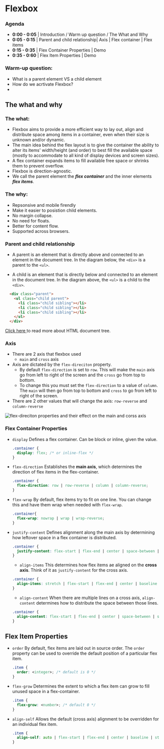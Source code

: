 # Flexbox 
### Agenda
* **0:00 - 0:05** | Introduction / Warm up question / The What and Why
* **0:05 - 0:15** | Parent and child relationship| Axis | Flex container | Flex items
* **0:15 - 0:35** | Flex Container Properties | Demo
* **0:35 - 0:60** | Flex Item Properties | Demo

### Warm-up question:
* What is a parent element VS a child element
* How do we acrtivate Flexbox?
* 
## The what and why

### The what:

* Flexbox aims to provide a more efficient way to lay out, align and distribute space among items in a container, even when their size is unknown and/or dynamic.
* The main idea behind the flex layout is to give the container the ability to alter its items' width/height (and order) to best fill the available space (mostly to accommodate to all kind of display devices and screen sizes).
* A flex container expands items to fill available free space or shrinks them to prevent overflow.
* Flexbox is direction-agnostic.
* We call the parent element the **_flex container_** and the inner elements **_flex items_**.

### The why:

* Repsonsive and mobile firendly 
* Make it easier to posistion child elements. 
* No margin collapse.
* No need for floats.
* Better for content flow.
* Supported across browsers.

### Parent and child relationship
* A parent is an element that is directly above and connected to an element in the document tree. In the diagram below, the `<div>` is a parent to the `<ul>`.

* A child is an element that is directly below and connected to an element in the document tree. In the diagram above, the `<ul>` is a child to the `<div>`.
```HTML
  <div class="parent">
    <ul class="child parent">
      <li class="child sibling"></li>
      <li class="child sibling"></li>
      <li class="child sibling"></li>
    </ul>
  </div>
```

[Click here ](http://web.simmons.edu/~grabiner/comm244/weekfour/document-tree.html#:~:text=Parent%20and%20Child,element%20in%20the%20document%20tree.)to read more about HTML document tree.
### Axis

* There are 2 axis that flexbox used
    * `main` and `cross` axis
* Axis are dictated by the `flex-direciton` property.
    * By default `flex-direction` is set to `row`. This will make the `main` axis go from left to right of the screen and the `cross` go from top to bottom.
    * To change this you must set the `flex-direction` to a value of `column`. The `main` will then go from top to bottom and `cross` to go from left to right of the screen.
* There are 2 other values that will change the axis: `row-reverse` and `column-reverse`

![flex-direciton properties  and their effect on the main and corss axis](https://samanthaming.gumlet.io/flexbox30/4-flexbox-axes.jpg.gz)

### Flex Container Properties
* `display`
  Defines a flex container. Can be block or inline, given the value.
  ```css
  .container {
    display: flex; /* or inline-flex */
  }
  ```
* `flex-direction`
  Establishes the **main axis**, which determines the direction of flex items in the flex-container.
  ```css
  .container {
    flex-direction: row | row-reverse | column | column-reverse;
  }
  ```
* `flex-wrap`
  By default, flex items try to fit on one line. You can change this and have them wrap when needed with `flex-wrap`.
  ```css
  .container{
    flex-wrap: nowrap | wrap | wrap-reverse;
  }
  ```
* `justify-content`
  Defines alignment along the main axis by determining how leftover space in a flex container is distributed.
  ```css
  .container {
    justify-content: flex-start | flex-end | center | space-between | space-around | space-evenly | start | end | left | right ... + safe | unsafe;
  }
  ```
  * `align-items`
    This determines how flex items ae aligned on the **cross axis**. Think of it as `justify-content` for the cross axis.
  ```css
  .container {
    align-items: stretch | flex-start | flex-end | center | baseline | first baseline | last baseline | start | end | self-start | self-end + ... safe | unsafe;
  }
  ```
  * `align-content`
    When there are multiple lines on a cross axis, `align-content` determines how to distribute the space between those lines.
  ```css
  .container {
    align-content: flex-start | flex-end | center | space-between | space-around | space-evenly | stretch | start | end | baseline | first baseline | last baseline + ... safe | unsafe;
  }
  ```

## Flex Item Properties
* `order`
  By default, flex items are laid out in source order. The `order` property can be used to override the default position of a particular flex item.
  ```css
  .item {
    order: <integer>; /* default is 0 */
  }
  ```
* `flex-grow`
  Determines the extent to which a flex item can grow to fill unused space in a flex-container.
  ```css
  .item {
    flex-grow: <number>; /* default 0 */
  }
  ```
* `align-self`
  Allows the default (cross axis) alignment to be overridden for an individual flex item.
  ```css
  .item {
    align-self: auto | flex-start | flex-end | center | baseline | stretch;
  }
  ```